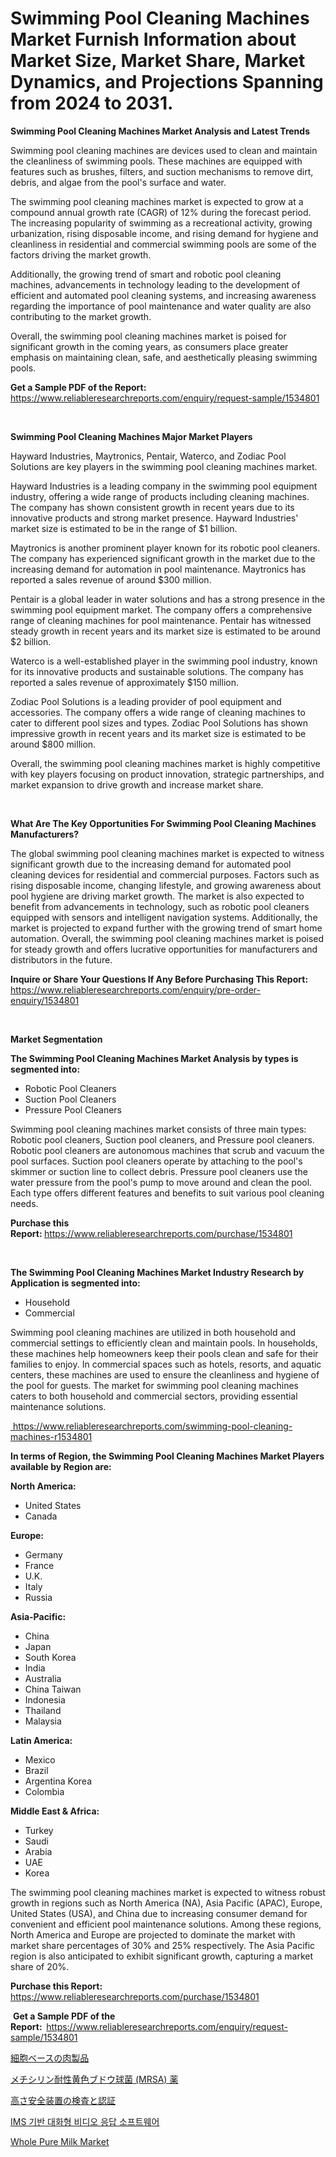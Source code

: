 <p><h1>Swimming Pool Cleaning Machines Market Furnish Information about Market Size, Market Share, Market Dynamics, and Projections Spanning from 2024 to 2031.</h1></p><p><strong>Swimming Pool Cleaning Machines Market Analysis and Latest Trends</strong></p>
<p><p>Swimming pool cleaning machines are devices used to clean and maintain the cleanliness of swimming pools. These machines are equipped with features such as brushes, filters, and suction mechanisms to remove dirt, debris, and algae from the pool's surface and water.</p><p>The swimming pool cleaning machines market is expected to grow at a compound annual growth rate (CAGR) of 12% during the forecast period. The increasing popularity of swimming as a recreational activity, growing urbanization, rising disposable income, and rising demand for hygiene and cleanliness in residential and commercial swimming pools are some of the factors driving the market growth.</p><p>Additionally, the growing trend of smart and robotic pool cleaning machines, advancements in technology leading to the development of efficient and automated pool cleaning systems, and increasing awareness regarding the importance of pool maintenance and water quality are also contributing to the market growth.</p><p>Overall, the swimming pool cleaning machines market is poised for significant growth in the coming years, as consumers place greater emphasis on maintaining clean, safe, and aesthetically pleasing swimming pools.</p></p>
<p><strong>Get a Sample PDF of the Report:&nbsp;</strong> <a href="https://www.reliableresearchreports.com/enquiry/request-sample/1534801">https://www.reliableresearchreports.com/enquiry/request-sample/1534801</a></p>
<p>&nbsp;</p>
<p><strong>Swimming Pool Cleaning Machines Major Market Players</strong></p>
<p><p>Hayward Industries, Maytronics, Pentair, Waterco, and Zodiac Pool Solutions are key players in the swimming pool cleaning machines market.</p><p>Hayward Industries is a leading company in the swimming pool equipment industry, offering a wide range of products including cleaning machines. The company has shown consistent growth in recent years due to its innovative products and strong market presence. Hayward Industries' market size is estimated to be in the range of $1 billion.</p><p>Maytronics is another prominent player known for its robotic pool cleaners. The company has experienced significant growth in the market due to the increasing demand for automation in pool maintenance. Maytronics has reported a sales revenue of around $300 million.</p><p>Pentair is a global leader in water solutions and has a strong presence in the swimming pool equipment market. The company offers a comprehensive range of cleaning machines for pool maintenance. Pentair has witnessed steady growth in recent years and its market size is estimated to be around $2 billion.</p><p>Waterco is a well-established player in the swimming pool industry, known for its innovative products and sustainable solutions. The company has reported a sales revenue of approximately $150 million.</p><p>Zodiac Pool Solutions is a leading provider of pool equipment and accessories. The company offers a wide range of cleaning machines to cater to different pool sizes and types. Zodiac Pool Solutions has shown impressive growth in recent years and its market size is estimated to be around $800 million.</p><p>Overall, the swimming pool cleaning machines market is highly competitive with key players focusing on product innovation, strategic partnerships, and market expansion to drive growth and increase market share.</p></p>
<p>&nbsp;</p>
<p><strong>What Are The Key Opportunities For Swimming Pool Cleaning Machines Manufacturers?</strong></p>
<p><p>The global swimming pool cleaning machines market is expected to witness significant growth due to the increasing demand for automated pool cleaning devices for residential and commercial purposes. Factors such as rising disposable income, changing lifestyle, and growing awareness about pool hygiene are driving market growth. The market is also expected to benefit from advancements in technology, such as robotic pool cleaners equipped with sensors and intelligent navigation systems. Additionally, the market is projected to expand further with the growing trend of smart home automation. Overall, the swimming pool cleaning machines market is poised for steady growth and offers lucrative opportunities for manufacturers and distributors in the future.</p></p>
<p><strong>Inquire or Share Your Questions If Any Before Purchasing This Report:</strong> <a href="https://www.reliableresearchreports.com/enquiry/pre-order-enquiry/1534801">https://www.reliableresearchreports.com/enquiry/pre-order-enquiry/1534801</a></p>
<p>&nbsp;</p>
<p><strong>Market Segmentation</strong></p>
<p><strong>The Swimming Pool Cleaning Machines Market Analysis by types is segmented into:</strong></p>
<p><ul><li>Robotic Pool Cleaners</li><li>Suction Pool Cleaners</li><li>Pressure Pool Cleaners</li></ul></p>
<p><p>Swimming pool cleaning machines market consists of three main types: Robotic pool cleaners, Suction pool cleaners, and Pressure pool cleaners. Robotic pool cleaners are autonomous machines that scrub and vacuum the pool surfaces. Suction pool cleaners operate by attaching to the pool's skimmer or suction line to collect debris. Pressure pool cleaners use the water pressure from the pool's pump to move around and clean the pool. Each type offers different features and benefits to suit various pool cleaning needs.</p></p>
<p><strong>Purchase this Report:&nbsp;</strong><a href="https://www.reliableresearchreports.com/purchase/1534801">https://www.reliableresearchreports.com/purchase/1534801</a></p>
<p>&nbsp;</p>
<p><strong>The Swimming Pool Cleaning Machines Market Industry Research by Application is segmented into:</strong></p>
<p><ul><li>Household</li><li>Commercial</li></ul></p>
<p><p>Swimming pool cleaning machines are utilized in both household and commercial settings to efficiently clean and maintain pools. In households, these machines help homeowners keep their pools clean and safe for their families to enjoy. In commercial spaces such as hotels, resorts, and aquatic centers, these machines are used to ensure the cleanliness and hygiene of the pool for guests. The market for swimming pool cleaning machines caters to both household and commercial sectors, providing essential maintenance solutions.</p></p>
<p><a href="https://www.reliableresearchreports.com/swimming-pool-cleaning-machines-r1534801">&nbsp;https://www.reliableresearchreports.com/swimming-pool-cleaning-machines-r1534801</a></p>
<p><strong>In terms of Region, the Swimming Pool Cleaning Machines Market Players available by Region are:</strong></p>
<p>
    <p> <strong> North America: </strong>
        <ul>
            <li>United States</li>
            <li>Canada</li>
        </ul>
        </p> 
    <p> <strong> Europe: </strong>
        <ul>
            <li>Germany</li>
            <li>France</li>
            <li>U.K.</li>
            <li>Italy</li>
            <li>Russia</li>
        </ul>
        </p> 
    <p> <strong> Asia-Pacific: </strong>
        <ul>
            <li>China</li>
            <li>Japan</li>
            <li>South Korea</li>
            <li>India</li>
            <li>Australia</li>
            <li>China Taiwan</li>
            <li>Indonesia</li>
            <li>Thailand</li>
            <li>Malaysia</li>
        </ul>
        </p> 
    <p> <strong> Latin America: </strong>
        <ul>
            <li>Mexico</li>
            <li>Brazil</li>
            <li>Argentina Korea</li>
            <li>Colombia</li>
        </ul>
        </p> 
    <p> <strong> Middle East & Africa: </strong>
        <ul>
            <li>Turkey</li>
            <li>Saudi</li>
            <li>Arabia</li>
            <li>UAE</li>
            <li>Korea</li>
        </ul>
    </p>
    </p>
<p><p>The swimming pool cleaning machines market is expected to witness robust growth in regions such as North America (NA), Asia Pacific (APAC), Europe, United States (USA), and China due to increasing consumer demand for convenient and efficient pool maintenance solutions. Among these regions, North America and Europe are projected to dominate the market with market share percentages of 30% and 25% respectively. The Asia Pacific region is also anticipated to exhibit significant growth, capturing a market share of 20%.</p></p>
<p><strong>Purchase this Report: </strong><a href="https://www.reliableresearchreports.com/purchase/1534801">https://www.reliableresearchreports.com/purchase/1534801</a></p>
<p>&nbsp;<strong>Get a Sample PDF of the Report:&nbsp;&nbsp;</strong><a href="https://www.reliableresearchreports.com/enquiry/request-sample/1534801">https://www.reliableresearchreports.com/enquiry/request-sample/1534801</a></p>
<p><strong></strong></p>
<p><p><a href="https://github.com/mm14022023/Market-Research-Report-List-1/blob/main/3914777154483.md">細胞ベースの肉製品</a></p><p><a href="https://github.com/NikitaBruen/Market-Research-Report-List-1/blob/main/1963887154484.md">メチシリン耐性黄色ブドウ球菌 (MRSA) 薬</a></p><p><a href="https://medium.com/@harmonybogan1944/%E9%AB%98%E3%81%95%E5%AE%89%E5%85%A8%E6%A9%9F%E5%99%A8%E3%81%AE%E7%82%B9%E6%A4%9C%E3%81%A8%E8%AA%8D%E8%A8%BC%E5%B8%82%E5%A0%B4%E8%AA%BF%E6%9F%BB%E3%81%8A%E3%82%88%E3%81%B3%E6%A5%AD%E7%95%8C%E3%81%AE%E9%80%B2%E5%8C%96-2031%E5%B9%B4%E3%81%BE%E3%81%A7%E3%81%AE%E4%BA%88%E6%B8%AC-076ea1f220bb">高さ安全装置の検査と認証</a></p><p><a href="https://github.com/Skyleitney456456/Market-Research-Report-List-2/blob/main/7201623165113.md">IMS 기반 대화형 비디오 응답 소프트웨어</a></p><p><a href="https://github.com/yazulaeha/Market-Research-Report-List-1/blob/main/whole-pure-milk-market.md">Whole Pure Milk Market</a></p></p>